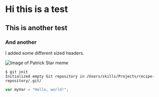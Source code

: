 # <h1> Hi this is a test
## <h2> This is another test
### <h3> And another



I added some different sized headers.

![Image of Patrick Star meme](https://imgix.ranker.com/list_img_v2/4235/2844235/original/dark-spongebob-memes?w=817&h=427&fm=jpg&q=50&fit=crop)


```
$ git init
Initialized empty Git repository in /Users/skills/Projects/recipe-repository/.git/
```

``` javascript
var myVar = "Hello, world!";
```

